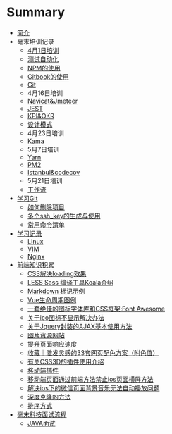 # Summary

* [简介](README.md)
* 毫末培训记录
  * [4月1日培训](4yue-1-ri-pei-xun.md)
  * [测试自动化](ce-shi-zi-dong-hua.md)
  * [NPM的使用](npmde-shi-yong.md)
  * [Gitbook的使用](gitbookde-shi-yong.md)
  * [Git](git.md)
  * 4月16日培训
  * [Navicat&Jmeteer](navicatandjmeteer.md)
  * [JEST](jest.md)
  * [KPI&OKR](kpiandokr.md)
  * [设计模式](she-ji-mo-shi.md)
  * 4月23日培训
  * [Kama](kama.md)
  * 5月7日培训
  * [Yarn](yarn.md)
  * [PM2](pm2.md)
  * [Istanbul&codecov](istanbulandcodecov.md)
  * 5月21日培训
  * [工作流](gong-zuo-liu.md)
* [学习Git](xue-xi-git.md)
  * [如何删除项目](xue-xi-git/ru-he-shan-chu-xiang-mu.md)
  * [多个ssh\_key的生成与使用](xue-xi-git/duo-ge-ssh-key-de-sheng-cheng-yu-shi-yong.md)
  * [常用命令清单](xue-xi-git/chang-yong-ming-ling-qing-dan.md)
* [学习记录](internshiptraining.md)
  * [Linux](internshiptraining/linux.md)
  * [VIM](internshiptraining/vim.md)
  * [Nginx](internshiptraining/nginx.md)
* [前端知识积累](qian-duan-zhi-shi-ji-lei.md)
  * [CSS解决loading效果](qian-duan-zhi-shi-ji-lei/cssjie-jue-loading-xiao-guo.md)
  * [LESS Sass 编译工具Koala介绍](qian-duan-zhi-shi-ji-lei/less-sass-bian-yi-gong-ju-koala-jie-shao.md)
  * [Markdown 标记示例](qian-duan-zhi-shi-ji-lei/markdown-biao-ji-shi-li.md)
  * [Vue生命周期图例](qian-duan-zhi-shi-ji-lei/vuesheng-ming-zhou-qi-tu-li.md)
  * [一套绝佳的图标字体库和CSS框架:Font Awesome](qian-duan-zhi-shi-ji-lei/yi-tao-jue-jia-de-tu-biao-zi-ti-ku-he-css-kuang-67b63a-font-awesome.md)
  * [关于ico图标不显示解决办法](qian-duan-zhi-shi-ji-lei/guan-yu-ico-tu-biao-bu-xian-shi-jie-jue-ban-fa.md)
  * [关于Jquery封装的AJAX基本使用方法](qian-duan-zhi-shi-ji-lei/guan-yu-jquery-feng-zhuang-de-ajax-ji-ben-shi-yong-fang-fa.md)
  * [图片资源网站](qian-duan-zhi-shi-ji-lei/tu-pian-zi-yuan-wang-zhan.md)
  * [提升页面响应速度](qian-duan-zhi-shi-ji-lei/ti-sheng-ye-mian-xiang-ying-su-du.md)
  * [收藏｜激发灵感的33套网页配色方案（附色值）](qian-duan-zhi-shi-ji-lei/shou-cang-ff5c-ji-fa-ling-gan-de-33-tao-wang-ye-pei-se-fang-an-ff08-fu-se-zhi-ff09.md)
  * [有关CSS3D的插件使用介绍](qian-duan-zhi-shi-ji-lei/you-guan-css3d-de-cha-jian-shi-yong-jie-shao.md)
  * [移动端插件](qian-duan-zhi-shi-ji-lei/yi-dong-duan-cha-jian.md)
  * [移动端页面通过前端方法禁止ios页面横屏方法](qian-duan-zhi-shi-ji-lei/yi-dong-duan-ye-mian-tong-guo-qian-duan-fang-fa-jin-zhi-ios-ye-mian-heng-ping-fang-fa.md)
  * [解决ios下的微信页面背景音乐无法自动播放问题](qian-duan-zhi-shi-ji-lei/jie-jue-ios-xia-de-wei-xin-ye-mian-bei-jing-yin-le-wu-fa-zi-dong-bo-fang-wen-ti.md)
  * [深度克隆的方法](qian-duan-zhi-shi-ji-lei/shen-du-ke-long-de-fang-fa.md)
  * [排序方式](qian-duan-zhi-shi-ji-lei/pai-xu-fang-shi.md)
* [毫末科技面试流程](haomointerview.md)
  * [JAVA面试](haomointerview/content.md)

